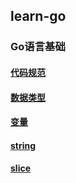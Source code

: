 ## learn-go

### Go语言基础

#### [代码规范](./go语言基础/代码规范.md)
#### [数据类型](./go语言基础/数据类型.md)
#### [变量](./go语言基础/变量.md)
#### [string](./go语言基础/string.md)
#### [slice](./go语言基础/slice.md)